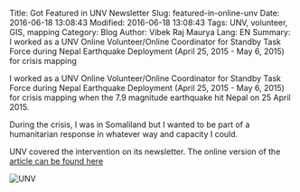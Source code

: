 Title: Got Featured in UNV Newsletter
Slug: featured-in-online-unv
Date: 2016-06-18 13:08:43
Modified: 2016-06-18 13:08:43
Tags: UNV, volunteer, GIS, mapping
Category: Blog 
Author: Vibek Raj Maurya 
Lang: EN
Summary: I worked as a UNV Online Volunteer/Online Coordinator for Standby Task Force during Nepal Earthquake Deployment (April 25, 2015 - May 6, 2015) for crisis mapping

I worked as a UNV Online Volunteer/Online Coordinator for Standby Task Force during Nepal Earthquake Deployment (April 25, 2015 - May 6, 2015) for crisis mapping when the 7.9 magnitude earthquake hit Nepal on 25 April 2015. 

During the crisis, I was in Somaliland but I wanted to be part of a humanitarian response in whatever way and capacity I could. 

UNV covered the intervention on its newsletter. The online version of the [article can be found here](https://www.onlinevolunteering.org/en/node/384182)



![UNV](https://res.cloudinary.com/rvibek-com-np/image/upload/v1474522711/Screen_Shot_2016-09-22_at_08.38.05_zqsexy.png)
